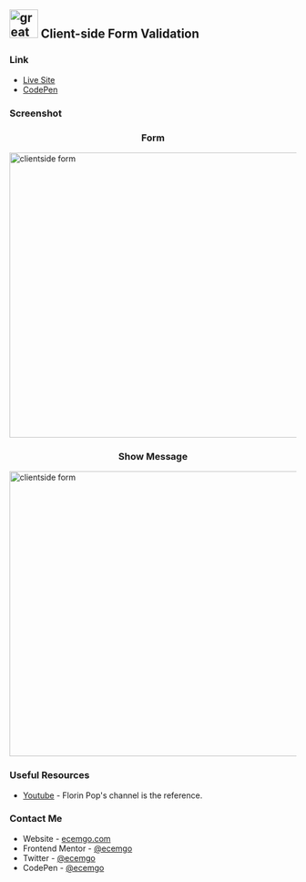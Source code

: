 ## <img src="https://user-images.githubusercontent.com/13468728/233831804-0f5c7ee5-d654-4c13-9c77-a5bd6dc4fe74.jpg" title="great tricks" alt="great tricks" width="50" height="50"/> Client-side Form Validation

### Link

- [Live Site](https://clientside-form-validation.netlify.app/)
- [CodePen](https://codepen.io/ecemgo/pen/vYVWKXG)

### Screenshot

<div align="left">
<h3 align="center">Form</h3>
<img src="https://user-images.githubusercontent.com/13468728/235894950-9bd92a69-4be1-4d5c-a700-0f69e59cee86.jpeg" title="clientside form" alt="clientside form" width="800" height="500"/>
<h3 align="center">Show Message</h3>
<img src="https://user-images.githubusercontent.com/13468728/235894972-2e0cc462-3732-41d0-817b-f1f04e66e9a8.jpeg" title="clientside form" alt="clientside form" width="800" height="500"/>
</div>

### Useful Resources

- [Youtube](https://www.youtube.com/watch?v=rsd4FNGTRBw) - Florin Pop's channel is the reference.

### Contact Me

- Website - [ecemgo.com](https://www.ecemgo.com/)
- Frontend Mentor - [@ecemgo](https://www.frontendmentor.io/profile/ecemgo)
- Twitter - [@ecemgo](https://twitter.com/ecemgo)
- CodePen - [@ecemgo](https://codepen.io/ecemgo)

